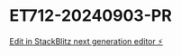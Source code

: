 # ET712-20240903-PR

[Edit in StackBlitz next generation editor ⚡️](https://stackblitz.com/~/github.com/CodingSilly/ET712-20240903-PR)